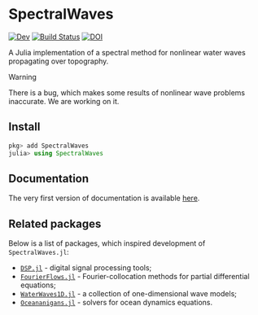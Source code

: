 # SpectralWaves

[![Dev](https://img.shields.io/badge/docs-dev-blue.svg)](https://mcpaprota.github.io/SpectralWaves.jl/dev/)
[![Build Status](https://github.com/mcpaprota/SpectralWaves.jl/actions/workflows/CI.yml/badge.svg?branch=main)](https://github.com/mcpaprota/SpectralWaves.jl/actions/workflows/CI.yml?query=branch%3Amain)
[![DOI](https://zenodo.org/badge/909337001.svg)](https://doi.org/10.5281/zenodo.14998246)

A Julia implementation of a spectral method for nonlinear water waves propagating over topography.

> [!WARNING]  
> There is a bug, which makes some results of nonlinear wave problems inaccurate. We are working on it.

## Install

```julia
pkg> add SpectralWaves
julia> using SpectralWaves
```

## Documentation

The very first version of documentation is available [here](https://mcpaprota.github.io/SpectralWaves.jl/dev/).

## Related packages

Below is a list of packages, which inspired development of `SpectralWaves.jl`:

- [`DSP.jl`](https://github.com/JuliaDSP/DSP.jl) - digital signal processing tools;
- [`FourierFlows.jl`](https://github.com/FourierFlows/FourierFlows.jl) - Fourier-collocation methods for partial differential equations;
- [`WaterWaves1D.jl`](https://github.com/WaterWavesModels/WaterWaves1D.jl) - a collection of one-dimensional wave models;
- [`Oceananigans.jl`](https://github.com/CliMA/Oceananigans.jl) - solvers for ocean dynamics equations.
